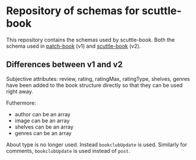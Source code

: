 # Repository of schemas for scuttle-book

This repository contains the schemas used by scuttle-book. Both the
schema used in [patch-book](https://github.com/arj03/patch-book) (v1)
and [scuttle-book](https://github.com/arj03/scuttle-book) (v2).

## Differences between v1 and v2

Subjective attributes: review, rating, ratingMax, ratingType, shelves,
genres have been added to the book structure directly so that they can
be used right away.

Futhermore:
- author can be an array
- image can be an array
- shelves can be an array
- genres can be an array

About type is no longer used. Instead `bookclubUpdate` is
used. Similarly for comments, `bookclubUpdate` is used instead of
`post`.
